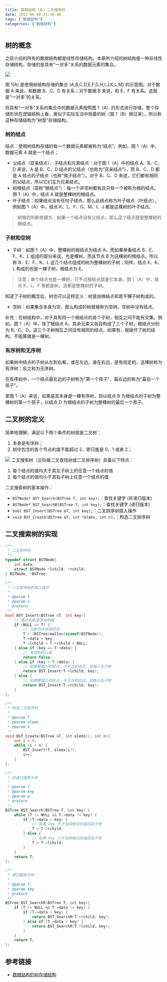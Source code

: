 ```yaml
---
title: 数据结构（五）二叉搜索树
date: 2022-06-08 21:56:40
tags: ["数据结构"]
categories: ["数据结构"]
---
```


## 树的概念
之前介绍的所有的数据结构都是线性存储结构。本章所介绍的树结构是一种非线性存储结构，存储的是具有“一对多”关系的数据元素的集合。

<!-- more -->

![](http://c.biancheng.net/uploads/allimg/190427/0944301493-0.png)

图 1(A) 是使用树结构存储的集合 {A,B,C,D,E,F,G,H,I,J,K,L,M} 的示意图。对于数据 A 来说，和数据 B、C、D 有关系；对于数据 B 来说，和 E、F 有关系。这就是“一对多”的关系。

将具有“一对多”关系的集合中的数据元素按照图 1（A）的形式进行存储，整个存储形状在逻辑结构上看，类似于实际生活中倒着的树（图 1（B）倒过来），所以称这种存储结构为“树型”存储结构。

### 树的结点
结点：使用树结构存储的每一个数据元素都被称为“结点”。例如，图 1（A）中，数据元素 A 就是一个结点；

* 父结点（双亲结点）、子结点和兄弟结点：对于图 1（A）中的结点 A、B、C、D 来说，A 是 B、C、D 结点的父结点（也称为“双亲结点”），而 B、C、D 都是 A 结点的子结点（也称“孩子结点”）。对于 B、C、D 来说，它们都有相同的父结点，所以它们互为兄弟结点。
* 树根结点（简称“根结点”）：每一个非空树都有且只有一个被称为根的结点。图 1（A）中，结点 A 就是整棵树的根结点。
* 叶子结点：如果结点没有任何子结点，那么此结点称为叶子结点（叶结点）。例如图 1（A）中，结点 K、L、F、G、M、I、J 都是这棵树的叶子结点。

> 树根的判断依据为：如果一个结点没有父结点，那么这个结点就是整棵树的根结点。
> 

### 子树和空树
* 子树：如图 1（A）中，整棵树的根结点为结点 A，而如果单看结点 B、E、F、K、L 组成的部分来说，也是棵树，而且节点 B 为这棵树的根结点。所以称 B、E、F、K、L 这几个结点组成的树为整棵树的子树；同样，结点 E、K、L 构成的也是一棵子树，根结点为 E。

> 注意：单个结点也是一棵树，只不过根结点就是它本身。图 1（A）中，结点 K、L、F 等都是树，且都是整棵树的子树。

知道了子树的概念后，树也可以这样定义：树是由根结点和若干棵子树构成的。

* 空树：如果集合本身为空，那么构成的树就被称为空树。空树中没有结点。

补充：在树结构中，对于具有同一个根结点的各个子树，相互之间不能有交集。例如，图 1（A）中，除了根结点 A，其余元素又各自构成了三个子树，根结点分别为 B、C、D，这三个子树相互之间没有相同的结点。如果有，就破坏了树的结构，不能算做是一棵树。

### 有序树和无序树
如果树中结点的子树从左到右看，谁在左边，谁在右边，是有规定的，这棵树称为有序树；反之称为无序树。

在有序树中，一个结点最左边的子树称为"第一个孩子"，最右边的称为"最后一个孩子"。

拿图 1（A）来说，如果是其本身是一棵有序树，则以结点 B 为根结点的子树为整棵树的第一个孩子，以结点 
D 为根结点的子树为整棵树的最后一个孩子。


## 二叉树的定义

简单地理解，满足以下两个条件的树就是二叉树：
1. 本身是有序树；
2. 树中包含的各个节点的度不能超过 2，即只能是 0、1 或者 2；

![](http://c.biancheng.net/uploads/allimg/190427/09452LR1-0.gif)
二叉搜索树（又叫做二叉查找树或二叉排序树）具备以下特点：
1. 每个结点的值均大于其左子树上的任意一个结点的值
2. 每个结点的值均小于其右子树上任意一个结点的值

二叉搜索树的基本操作：
* `BSTNode* BST_Search(BSTree T, int key);`：查找关键字 (非递归版本)
* `BSTNode* BST_SearchR(BSTree T, int key);`：查找关键字 (递归版本)
* `bool BST_Insert(BSTree &T, int key);`：二叉排序树插入操作
* `void BST_Create(BSTree &T, int *elems, int n);`：构造二叉排序树

## 二叉搜索树的实现

```cpp
/**
 * 二叉排序树
 */
typedef struct BSTNode{
    int data;
    struct BSTNode *lchild, *rchild;
} BSTNode, *BSTree;

/**
 * 二叉排序树的插入操作
 *
 * @param T
 * @param i
 * @return
 */
bool BST_Insert(BSTree &T, int key){
    // 首先判断是否是树根
    if (NULL == T) {
        // 为新节点申请空间
        T = (BSTree)malloc(sizeof(BSTNode));
        T->data = key;
        T->lchild = T->rchild = NULL;
    } else if (key == T->data) {
        // 发现相同元素
        return false;
    } else if (key < T->data) {
        // 如果要插入的结点，小于当前结点，将插入左子树
        return BST_Insert(T->lchild, key);
    } else {
        // 如果要插入的结点，大于当前结点，则插入右子树
        return BST_Insert(T->rchild, key);
    }
};

/**
 * 构造二叉排序树
 *
 * @param T
 * @param elems
 * @param n
 */
void BST_Create(BSTree &T, int elems[], int n){
    int i = 0;
    while (i < n) {
        BST_Insert(T, elems[i]);
        i++;
    }
};

/**
 * 非递归搜索子树
 *
 * @param T
 * @param key
 * @param p
 * @return
 */
BSTree BST_Search(BSTree T, int key) {
    while (T != NULL && T->data != key) {
        if (T->data < key) {
            // 如果 key 大于当前结点则返回右子树
            T = T->rchild;
        } else {
            // 如果 key 小于当前结点则返回左子树
            T = T->lchild;
        }
    }
    return T;
};

/**
 * 递归搜索子树
 *
 * @param T
 * @param key
 * @return
 */
BSTree BST_SearchR(BSTree T, int key){
    if (T != NULL && T->data != key) {
        if (T->data < key) {
            return BST_SearchR(T->rchild, key);
        } else if (T->data > key) {
            return BST_SearchR(T->lchild, key);
        }
    }
    return T;
};
```

## 参考链接
* [数据结构的树存储结构](http://c.biancheng.net/view/3383.html)